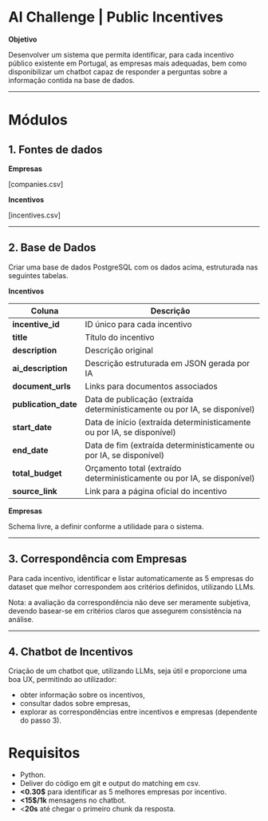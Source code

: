# AI Challenge | Public Incentives

**Objetivo**

Desenvolver um sistema que permita identificar, para cada incentivo público existente em Portugal, as empresas mais adequadas, bem como disponibilizar um chatbot capaz de responder a perguntas sobre a informação contida na base de dados.

---

# Módulos

## **1. Fontes de dados**

**Empresas**

[companies.csv]

**Incentivos**

[incentives.csv]

---

## **2. Base de Dados**

Criar uma base de dados PostgreSQL com os dados acima, estruturada nas seguintes tabelas.

**Incentivos**

| **Coluna** | **Descrição** |
| --- | --- |
| **incentive_id** | ID único para cada incentivo |
| **title** | Título do incentivo |
| **description** | Descrição original |
| **ai_description** | Descrição estruturada em JSON gerada por IA |
| **document_urls** | Links para documentos associados |
| **publication_date** | Data de publicação (extraída deterministicamente ou por IA, se disponível) |
| **start_date** | Data de início (extraída deterministicamente ou por IA, se disponível) |
| **end_date** | Data de fim (extraída deterministicamente ou por IA, se disponível) |
| **total_budget** | Orçamento total (extraído deterministicamente ou por IA, se disponível) |
| **source_link** | Link para a página oficial do incentivo |

**Empresas**

Schema livre, a definir conforme a utilidade para o sistema.

---

## **3. Correspondência com Empresas**

Para cada incentivo, identificar e listar automaticamente as 5 empresas do dataset que melhor correspondem aos critérios definidos, utilizando LLMs.

Nota: a avaliação da correspondência não deve ser meramente subjetiva, devendo basear-se em critérios claros que assegurem consistência na análise.

---

## **4. Chatbot de Incentivos**

Criação de um chatbot que, utilizando LLMs, seja útil e proporcione uma boa UX, permitindo ao utilizador:

- obter informação sobre os incentivos,
- consultar dados sobre empresas,
- explorar as correspondências entre incentivos e empresas (dependente do passo 3).

# Requisitos

- Python.
- Deliver do código em git e output do matching em csv.
- **<0.30$** para identificar as 5 melhores empresas por incentivo.
- **<15$/1k** mensagens no chatbot.
- <**20s** até chegar o primeiro chunk da resposta.